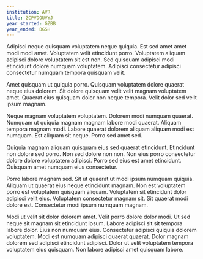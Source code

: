 ```yaml
---
institution: AVR
title: ZCPVDOUVYJ
year_started: GZBB
year_ended: BGSH
---
```


Adipisci neque quisquam voluptatem neque quiquia. Est sed amet amet modi modi amet. Voluptatem velit etincidunt porro. Voluptatem aliquam adipisci dolore voluptatem sit est non. Sed quisquam adipisci modi etincidunt dolore numquam voluptatem. Adipisci consectetur adipisci consectetur numquam tempora quisquam velit.

Amet quisquam ut quiquia porro. Quisquam voluptatem dolore quaerat neque eius dolorem. Sit dolore quisquam velit velit magnam voluptatem amet. Quaerat eius quisquam dolor non neque tempora. Velit dolor sed velit ipsum magnam.

Neque magnam voluptatem voluptatem. Dolorem modi numquam quaerat. Numquam ut quiquia magnam magnam labore modi quaerat. Aliquam tempora magnam modi. Labore quaerat dolorem aliquam aliquam modi est numquam. Est aliquam sit neque. Porro sed amet sed.

Quiquia magnam aliquam quisquam eius sed quaerat etincidunt. Etincidunt non dolore sed porro. Non sed dolore non non. Non eius porro consectetur dolore dolore voluptatem adipisci. Porro sed eius est amet etincidunt. Quisquam amet numquam eius consectetur.

Porro labore magnam sed. Sit ut quaerat ut modi ipsum numquam quiquia. Aliquam ut quaerat eius neque etincidunt magnam. Non est voluptatem porro est voluptatem quisquam aliquam. Voluptatem sit etincidunt dolor adipisci velit eius. Voluptatem consectetur magnam sit. Sit quaerat modi dolore est. Consectetur modi ipsum numquam magnam.

Modi ut velit sit dolor dolorem amet. Velit porro dolore dolor modi. Ut sed neque sit magnam sit etincidunt ipsum. Labore adipisci sit sit tempora labore dolor. Eius non numquam eius. Consectetur adipisci quiquia dolorem voluptatem. Modi est numquam adipisci quaerat quaerat. Dolor magnam dolorem sed adipisci etincidunt adipisci. Dolor ut velit voluptatem tempora voluptatem eius quisquam. Non labore adipisci amet quisquam labore.
    